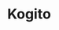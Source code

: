 ---
codehost: https://github.com/https://github.com/kiegroup/kogito-website
logohandle: kie_kogito
sort: kogito
title: Kogito
website: https://kogito.kie.org/
---